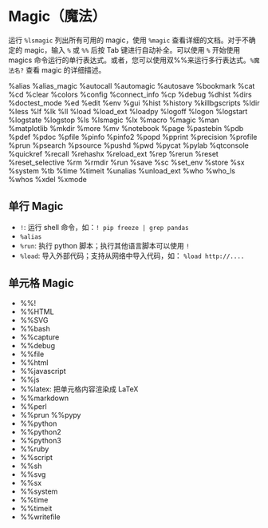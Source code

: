 # Magic（魔法）

运行 `%lsmagic` 列出所有可用的 magic，使用 `%magic` 查看详细的文档。对于不确定的 magic，输入 `%` 或 `%%` 后按 Tab 键进行自动补全。可以使用 `%` 开始使用 magics 命令运行的单行表达式。或者，您可以使用双%%来运行多行表达式。`%魔法名?` 查看 magic 的详细描述。

%alias  %alias_magic  %autocall  %automagic  %autosave  %bookmark  %cat  %cd  %clear  %colors  %config  %connect_info  %cp  %debug  %dhist  %dirs  %doctest_mode  %ed  %edit  %env  %gui  %hist  %history  %killbgscripts  %ldir  %less  %lf  %lk  %ll  %load  %load_ext  %loadpy  %logoff  %logon  %logstart  %logstate  %logstop  %ls  %lsmagic  %lx  %macro  %magic  %man  %matplotlib  %mkdir  %more  %mv  %notebook  %page  %pastebin  %pdb  %pdef  %pdoc  %pfile  %pinfo  %pinfo2  %popd  %pprint  %precision  %profile  %prun  %psearch  %psource  %pushd  %pwd  %pycat  %pylab  %qtconsole  %quickref  %recall  %rehashx  %reload_ext  %rep  %rerun  %reset  %reset_selective  %rm  %rmdir  %run  %save  %sc  %set_env  %store  %sx  %system  %tb  %time  %timeit  %unalias  %unload_ext  %who  %who_ls  %whos  %xdel  %xmode

## 单行 Magic

* `!`: 运行 shell 命令，如：`! pip freeze | grep pandas`
* `%alias`
* `%run`: 执行 python 脚本；执行其他语言脚本可以使用 `!`
* `%load`: 导入外部代码；支持从网络中导入代码，如： `%load http://....`

## 单元格 Magic

* %%!
* %%HTML
* %%SVG
* %%bash
* %%capture
* %%debug
* %%file
* %%html
* %%javascript
* %%js
* %%latex: 把单元格内容渲染成 LaTeX
* %%markdown
* %%perl
* %%prun  %%pypy
* %%python
* %%python2
* %%python3
* %%ruby
* %%script
* %%sh
* %%svg
* %%sx
* %%system
* %%time
* %%timeit
* %%writefile